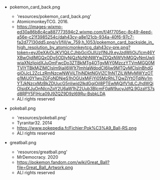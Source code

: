 * pokemon_card_back.png
    - 'resources/pokemon_card_back.png'
    - AtomicmonkeyTCG. 2016.
    - https://images-wixmp-ed30a86b8c4ca887773594c2.wixmp.com/f/4f7705ec-8c49-4eed-a56e-c21f3985254c/dah43cy-a8e121cb-934a-40f6-97c7-fa2d77130dd5.png/v1/fill/w_759,h_1053/pokemon_card_backside_in_high_resolution_by_atomicmonkeytcg_dah43cy-pre.png?token=eyJ0eXAiOiJKV1QiLCJhbGciOiJIUzI1NiJ9.eyJzdWIiOiJ1cm46YXBwOjdlMGQxODg5ODIyNjQzNzNhNWYwZDQxNWVhMGQyNmUwIiwiaXNzIjoidXJuOmFwcDo3ZTBkMTg4OTgyMjY0MzczYTVmMGQ0MTVlYTBkMjZlMCIsIm9iaiI6W1t7ImhlaWdodCI6Ijw9MTQyMCIsInBhdGgiOiJcL2ZcLzRmNzcwNWVjLThjNDktNGVlZC1hNTZlLWMyMWYzOTg1MjU0Y1wvZGFoNDNjeS1hOGUxMjFjYi05MzRhLTQwZjYtOTdjNy1mYTJkNzcxMzBkZDUucG5nIiwid2lkdGgiOiI8PTEwMjQifV1dLCJhdWQiOlsidXJuOnNlcnZpY2U6aW1hZ2Uub3BlcmF0aW9ucyJdfQ.9GzaYS7sd8RPY5FlHca09J9ZQZ9D9zI69Ru-BsbkLDA
    - ALl rights reserved

* pokeball.png
    - 'resources/pokeball.png'
    - Tyranitar32. 2014
    - https://www.pokepedia.fr/Fichier:Pok%C3%A9_Ball-RS.png
    - ALl rights reserved

* greatball.png
    - 'resources/greatball.png'
    - MrDemocracy. 2020
    - https://pokemon.fandom.com/wiki/Great_Ball?file=Great_Ball_Artwork.png
    - ALl rights reserved